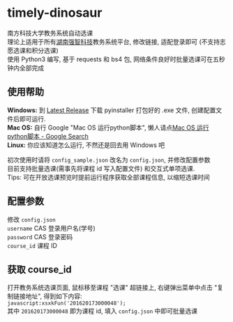# timely-dinosaur
南方科技大学教务系统自动选课    
理论上适用于所有[湖南强智科技](http://www.qzdatasoft.com/web/)教务系统平台, 修改链接, 适配登录即可 (不支持志愿选课和积分选课)    
使用 Python3 编写, 基于 requests 和 bs4 包, 网络条件良好时批量选课可在五秒钟内全部完成

## 使用帮助
**Windows:** 到 [Latest Release](https://github.com/CubicPill/timely-dinosaur/releases/latest) 下载 pyinstaller 打包好的 .exe 文件, 创建配置文件后即可运行.        
**Mac OS:** 自行 Google "Mac OS 运行python脚本", 懒人请点[Mac OS 运行python脚本 - Google Search](https://www.google.com/search?q=Mac+OS+如何运行python脚本)        
**Linux:** 你应该知道怎么运行, 不然还是回去用 Windows 吧      

初次使用时请将 ```config_sample.json``` 改名为 ```config.json```, 并修改配置参数    
目前支持批量选课(需事先将课程 id 写入配置文件) 和交互式单项选课.     
Tips: 可在开放选课预览时提前运行程序获取全部课程信息, 以缩短选课时间


## 配置参数
修改 ```config.json```    
```username``` CAS 登录用户名(学号)    
```password``` CAS 登录密码    
```course_id``` 课程 ID

## 获取 course_id
打开教务系统选课页面, 鼠标移至课程 "选课" 超链接上, 右键弹出菜单中点击 "复制链接地址", 得到如下内容:    
```javascript:xsxkFun('201620173000048');```    
其中 ```201620173000048``` 即为课程 id, 填入 ```config.json``` 中即可批量选课

